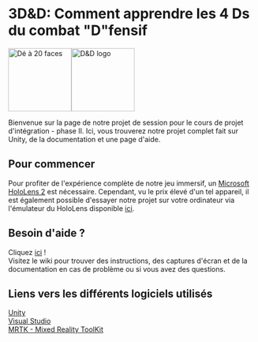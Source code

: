 # 3D&D: Comment apprendre les 4 Ds du combat "D"fensif

<img width="128" alt="Dé à 20 faces" src="https://cdn.pixabay.com/photo/2017/08/31/04/01/d20-2699387_960_720.png"><img width="128" alt="D&D logo" src="https://cdn.shopify.com/s/files/1/0057/6408/7896/articles/DD-Logo_720x.jpg?v=1572377159">

Bienvenue sur la page de notre projet de session pour le cours de projet d'intégration - phase II. Ici, vous trouverez notre projet complet fait sur Unity, de la documentation et une page d'aide.
 
## Pour commencer

Pour profiter de l'expérience complète de notre jeu immersif, un [Microsoft HoloLens 2](https://www.microsoft.com/fr-ca/hololens) est nécessaire. Cependant, vu le prix élevé d'un tel appareil, il est également
possible d'essayer notre projet sur votre ordinateur via l'émulateur du HoloLens disponible [ici](https://docs.microsoft.com/en-us/windows/mixed-reality/develop/advanced-concepts/using-the-hololens-emulator).

## Besoin d'aide ?

Cliquez [ici](https://github.com/anneju93/Projet_HoloLens/wiki) !<br>
Visitez le wiki pour trouver des instructions, des captures d'écran et de la documentation en cas de problème ou si vous avez des questions.

## Liens vers les différents logiciels utilisés

[Unity](https://unity.com/)<br>
[Visual Studio](https://visualstudio.microsoft.com/)<br>
[MRTK - Mixed Reality ToolKit](https://github.com/Microsoft/MixedRealityToolkit-Unity)<br>



